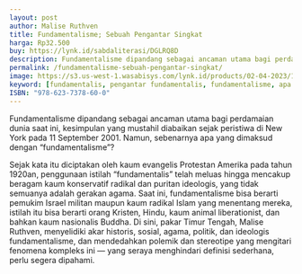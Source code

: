 ```yaml
---
layout: post
author: Malise Ruthven
title: Fundamentalisme; Sebuah Pengantar Singkat
harga: Rp32.500
buy: https://lynk.id/sabdaliterasi/DGLRQ8D
description: Fundamentalisme dipandang sebagai ancaman utama bagi perdamaian dunia saat ini, kesimpulan yang mustahil diabaikan sejak peristiwa di New York pada 11.
permalink: /fundamentalisme-sebuah-pengantar-singkat/
image: https://s3.us-west-1.wasabisys.com/lynk.id/products/02-04-2023/1680418091982_5514840
keyword: [fundamentalis, pengantar fundamentalis, fundamentalisme, apa itu fundamentalis, ideologi fundamental]
ISBN: "978-623-7378-60-0"
---
```

<p>Fundamentalisme dipandang sebagai ancaman utama bagi perdamaian dunia saat ini, kesimpulan yang mustahil diabaikan sejak peristiwa di New York pada 11 September 2001. Namun, sebenarnya apa yang dimaksud dengan “fundamentalisme”?&nbsp;</p><p>Sejak kata itu diciptakan oleh kaum evangelis Protestan Amerika pada tahun 1920an, penggunaan istilah “fundamentalis” telah meluas hingga mencakup beragam kaum konservatif radikal dan puritan ideologis, yang tidak semuanya adalah gerakan agama. Saat ini, fundamentalisme bisa berarti pemukim Israel militan maupun kaum radikal Islam yang menentang mereka, istilah itu bisa berarti orang Kristen, Hindu, kaum animal liberationist, dan bahkan kaum nasionalis Buddha. Di sini, pakar Timur Tengah, Malise Ruthven, menyelidiki akar historis, sosial, agama, politik, dan ideologis fundamentalisme, dan mendedahkan polemik dan stereotipe yang mengitari fenomena kompleks ini — yang seraya menghindari definisi sederhana, perlu segera dipahami.&nbsp;</p>
